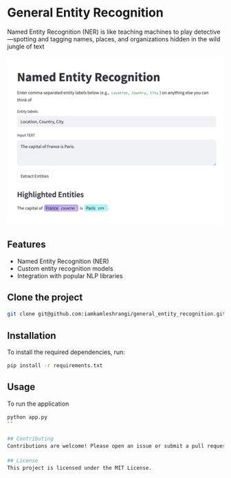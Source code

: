 # General Entity Recognition

Named Entity Recognition (NER) is like teaching machines to play detective—spotting and tagging names, places, and organizations hidden in the wild jungle of text

![App Screenshot](screenshot/app.png)

## Features

- Named Entity Recognition (NER)
- Custom entity recognition models
- Integration with popular NLP libraries

## Clone the project 

```bash
git clone git@github.com:iamkamleshrangi/general_entity_recognition.git
```

## Installation
To install the required dependencies, run:

```bash
pip install -r requirements.txt
```
## Usage
To run the application

```bash
python app.py
``

## Contributing
Contributions are welcome! Please open an issue or submit a pull request.

## License
This project is licensed under the MIT License.
